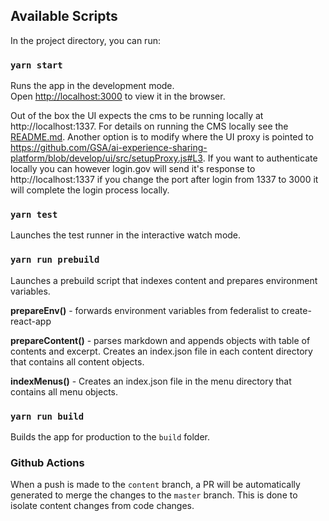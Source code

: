 ## Available Scripts

In the project directory, you can run:

### `yarn start`

Runs the app in the development mode.<br />
Open [http://localhost:3000](http://localhost:3000) to view it in the browser.


Out of the box the UI expects the cms to be running locally at http://localhost:1337. For details on running the CMS locally see the [README.md](https://github.com/GSA/ai-experience-sharing-platform/blob/develop/cms/README.md). Another option is to modify where the UI proxy is pointed to https://github.com/GSA/ai-experience-sharing-platform/blob/develop/ui/src/setupProxy.js#L3. If you want to authenticate locally you can however login.gov will send it's response to http://localhost:1337 if you change the port after login from 1337 to 3000 it will complete the login process locally.

### `yarn test`

Launches the test runner in the interactive watch mode.<br />

### `yarn run prebuild`

Launches a prebuild script that indexes content and prepares environment variables.

**prepareEnv()** - forwards environment variables from federalist to create-react-app

**prepareContent()** - parses markdown and appends objects with table of contents and excerpt. Creates an index.json file in each content directory that contains all content objects.

**indexMenus()** - Creates an index.json file in the menu directory that contains all menu objects.

### `yarn run build`

Builds the app for production to the `build` folder.

### Github Actions

When a push is made to the `content` branch, a PR will be automatically generated to merge the changes to the `master` branch. This is done to isolate content changes from code changes.
